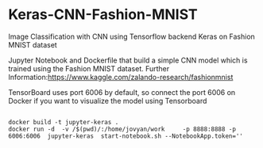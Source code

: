 # Keras-CNN-Fashion-MNIST
Image Classification with CNN using Tensorflow backend  Keras on Fashion MNIST dataset


Jupyter Notebook and Dockerfile that build a simple CNN model which is trained using the Fashion MNIST dataset.
Further Information:https://www.kaggle.com/zalando-research/fashionmnist 
  
TensorBoard uses port 6006 by default, so connect the port 6006 on Docker if you want to visualize the
model using Tensorboard
```properties

docker build -t jupyter-keras .
docker run -d  -v /$(pwd)/:/home/jovyan/work     -p 8888:8888 -p 6006:6006  jupyter-keras  start-notebook.sh --NotebookApp.token=''

```
